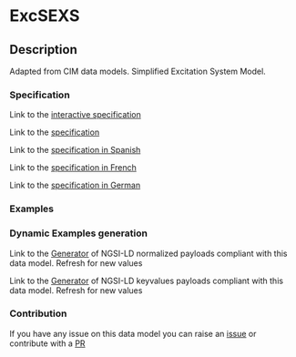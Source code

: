 # ExcSEXS

## Description 

Adapted from CIM data models. Simplified Excitation System Model.
### Specification

Link to the [interactive specification](https://swagger.lab.fiware.org/?url=https://smart-data-models.github.io/dataModel.EnergyCIM/ExcSEXS/swagger.yaml)

Link to the [specification](https://smart-data-models.github.io/dataModel.EnergyCIM/ExcSEXS/doc/spec.md)

Link to the [specification in Spanish](https://smart-data-models.github.io/dataModel.EnergyCIM/ExcSEXS/doc/spec_ES.md)

Link to the [specification in French](https://smart-data-models.github.io/dataModel.EnergyCIM/ExcSEXS/doc/spec_FR.md)

Link to the [specification in German](https://smart-data-models.github.io/dataModel.EnergyCIM/ExcSEXS/doc/spec_DE.md)
### Examples
### Dynamic Examples generation

Link to the [Generator](https://smartdatamodels.org/extra/ngsi-ld_generator_v0.92.php?schemaUrl=https://raw.githubusercontent.com/smart-data-models/dataModel.EnergyCIM/master/ExcSEXS/schema.json&email=info@smartdatamodels.org) of NGSI-LD normalized payloads compliant with this data model. Refresh for new values

Link to the [Generator](https://smartdatamodels.org/extra/ngsi-ld_generator_keyvalues_v0.92.php?schemaUrl=https://raw.githubusercontent.com/smart-data-models/dataModel.EnergyCIM/master/ExcSEXS/schema.json&email=info@smartdatamodels.org) of NGSI-LD keyvalues payloads compliant with this data model. Refresh for new values
### Contribution

 If you have any issue on this data model you can raise an [issue](https://github.com/smart-data-models/dataModel.EnergyCIM/issues)  or contribute with a [PR](https://github.com/smart-data-models/dataModel.EnergyCIM/pulls)